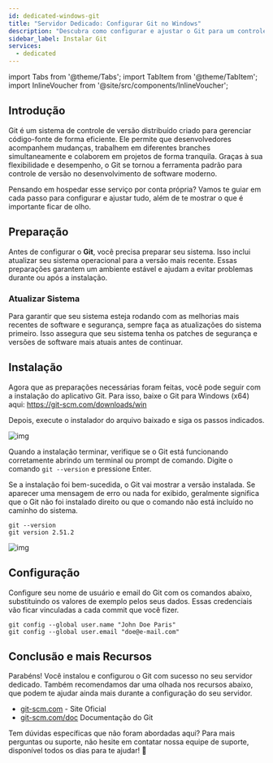 ```yaml
---
id: dedicated-windows-git
title: "Servidor Dedicado: Configurar Git no Windows"
description: "Descubra como configurar e ajustar o Git para um controle de versão eficiente e colaboração sem complicações nos seus projetos → Saiba mais agora"
sidebar_label: Instalar Git
services:
  - dedicated
---
```


import Tabs from '@theme/Tabs';
import TabItem from '@theme/TabItem';
import InlineVoucher from '@site/src/components/InlineVoucher';

## Introdução

Git é um sistema de controle de versão distribuído criado para gerenciar código-fonte de forma eficiente. Ele permite que desenvolvedores acompanhem mudanças, trabalhem em diferentes branches simultaneamente e colaborem em projetos de forma tranquila. Graças à sua flexibilidade e desempenho, o Git se tornou a ferramenta padrão para controle de versão no desenvolvimento de software moderno.

Pensando em hospedar esse serviço por conta própria? Vamos te guiar em cada passo para configurar e ajustar tudo, além de te mostrar o que é importante ficar de olho.

<InlineVoucher />

## Preparação

Antes de configurar o **Git**, você precisa preparar seu sistema. Isso inclui atualizar seu sistema operacional para a versão mais recente. Essas preparações garantem um ambiente estável e ajudam a evitar problemas durante ou após a instalação.

### Atualizar Sistema
Para garantir que seu sistema esteja rodando com as melhorias mais recentes de software e segurança, sempre faça as atualizações do sistema primeiro. Isso assegura que seu sistema tenha os patches de segurança e versões de software mais atuais antes de continuar.

## Instalação

Agora que as preparações necessárias foram feitas, você pode seguir com a instalação do aplicativo Git. Para isso, baixe o Git para Windows (x64) aqui: https://git-scm.com/downloads/win 

Depois, execute o instalador do arquivo baixado e siga os passos indicados.

![img](https://screensaver01.zap-hosting.com/index.php/s/Y3Rme8q9LHSk4fg/download)

Quando a instalação terminar, verifique se o Git está funcionando corretamente abrindo um terminal ou prompt de comando. Digite o comando `git --version` e pressione Enter.

Se a instalação foi bem-sucedida, o Git vai mostrar a versão instalada. Se aparecer uma mensagem de erro ou nada for exibido, geralmente significa que o Git não foi instalado direito ou que o comando não está incluído no caminho do sistema.

```
git --version
git version 2.51.2
```

![img](https://screensaver01.zap-hosting.com/index.php/s/FDDLGnLkStfb7nY/preview)

## Configuração

Configure seu nome de usuário e email do Git com os comandos abaixo, substituindo os valores de exemplo pelos seus dados. Essas credenciais vão ficar vinculadas a cada commit que você fizer.

```
git config --global user.name "John Doe Paris"
git config --global user.email "doe@e-mail.com"
```

## Conclusão e mais Recursos

Parabéns! Você instalou e configurou o Git com sucesso no seu servidor dedicado. Também recomendamos dar uma olhada nos recursos abaixo, que podem te ajudar ainda mais durante a configuração do seu servidor.

- [git-scm.com](https://git-scm.com/) - Site Oficial
- [git-scm.com/doc](https://git-scm.com/doc) Documentação do Git

Tem dúvidas específicas que não foram abordadas aqui? Para mais perguntas ou suporte, não hesite em contatar nossa equipe de suporte, disponível todos os dias para te ajudar! 🙂

<InlineVoucher />